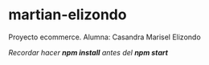 # martian-elizondo
Proyecto ecommerce. 
Alumna: Casandra Marisel Elizondo

*Recordar hacer **npm install** antes del **npm start***
